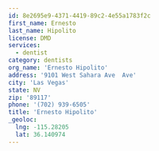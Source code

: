 ```yaml
---
id: 8e2695e9-4371-4419-89c2-4e55a1783f2c
first_name: Ernesto
last_name: Hipolito
license: DMD
services:
  - dentist
category: dentists
org_name: 'Ernesto Hipolito'
address: '9101 West Sahara Ave  Ave'
city: 'Las Vegas'
state: NV
zip: '89117'
phone: '(702) 939-6505'
title: 'Ernesto Hipolito'
_geoloc:
  lng: -115.28205
  lat: 36.140974
---
```

